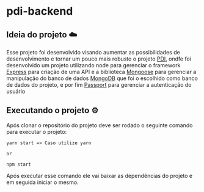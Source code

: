 # pdi-backend

## Ideia do projeto ☁️

Esse projeto foi desenvolvido visando aumentar as possibilidades de desenvolvimento e tornar um pouco mais robusto o projeto [PDI](https://github.com/Gildofj/PDI), ondfe foi desenvolvido um projeto utilizando node para gerenciar o framework [Express](https://expressjs.com/) para criação de uma API e a biblioteca [Mongoose](https://mongoosejs.com/) para gerenciar a manipulação do banco de dados [MongoDB](https://www.mongodb.com/) que foi o escolhido como banco de dados do projeto, e por fim [Passport](https://www.passportjs.org/) para gerenciar a autenticação do usuário

## Executando o projeto ⚙️

Após clonar o repositório do projeto deve ser rodado o seguinte comando para executar o projeto:

```shell
yarn start => Caso utilize yarn

or 

npm start
```

Após executar esse comando ele vai baixar as dependências do projeto e em seguida iniciar o mesmo.
